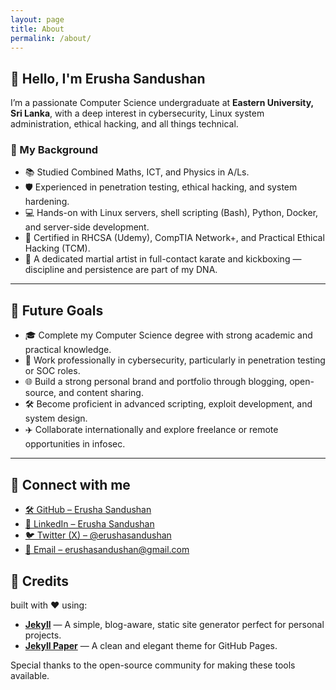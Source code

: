 ```yaml
---
layout: page
title: About
permalink: /about/
---
```


## 👋 Hello, I'm Erusha Sandushan

I’m a passionate Computer Science undergraduate at **Eastern University, Sri Lanka**, with a deep interest in cybersecurity, Linux system administration, ethical hacking, and all things technical.

### 🧠 My Background

- 📚 Studied Combined Maths, ICT, and Physics in A/Ls.
- 🛡️ Experienced in penetration testing, ethical hacking, and system hardening.
- 💻 Hands-on with Linux servers, shell scripting (Bash), Python, Docker, and server-side development.
- 📜 Certified in RHCSA (Udemy), CompTIA Network+, and Practical Ethical Hacking (TCM).
- 🥋 A dedicated martial artist in full-contact karate and  kickboxing — discipline and persistence are part of my DNA.

---


## 🎯 Future Goals

- 🎓 Complete my Computer Science degree with strong academic and practical knowledge.
- 🧪 Work professionally in cybersecurity, particularly in penetration testing or SOC roles.
- 🌐 Build a strong personal brand and portfolio through blogging, open-source, and content sharing.
- 🛠️ Become proficient in advanced scripting, exploit development, and system design.
- ✈️ Collaborate internationally and explore freelance or remote opportunities in infosec.

---

## 🤝 Connect with me

- [🛠️ GitHub – Erusha Sandushan](https://github.com/erushasandushan)
- [💼 LinkedIn – Erusha Sandushan](https://linkedin.com/in/erushasandushan)
- [🐦 Twitter (X) – @erushasandushan](https://twitter.com/erushasandushan)
- [📧 Email – erushasandushan@gmail.com](mailto:erushasandushan@gmail.com)


## 🧾 Credits

built with ❤️ using:

- [**Jekyll**](https://jekyllrb.com/) — A simple, blog-aware, static site generator perfect for personal projects.
- [**Jekyll Paper**](https://github.com/nanxiaobei/jekyll-paper) — A clean and elegant theme for GitHub Pages.

Special thanks to the open-source community for making these tools available.
